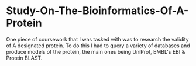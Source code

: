 # Study-On-The-Bioinformatics-Of-A-Protein
One piece of coursework that I was tasked with was to research the validity of A designated protein.
To do this I had to query a variety of databases and produce models of the protein, the main ones being UniProt, EMBL's EBI &amp; Protein BLAST.
